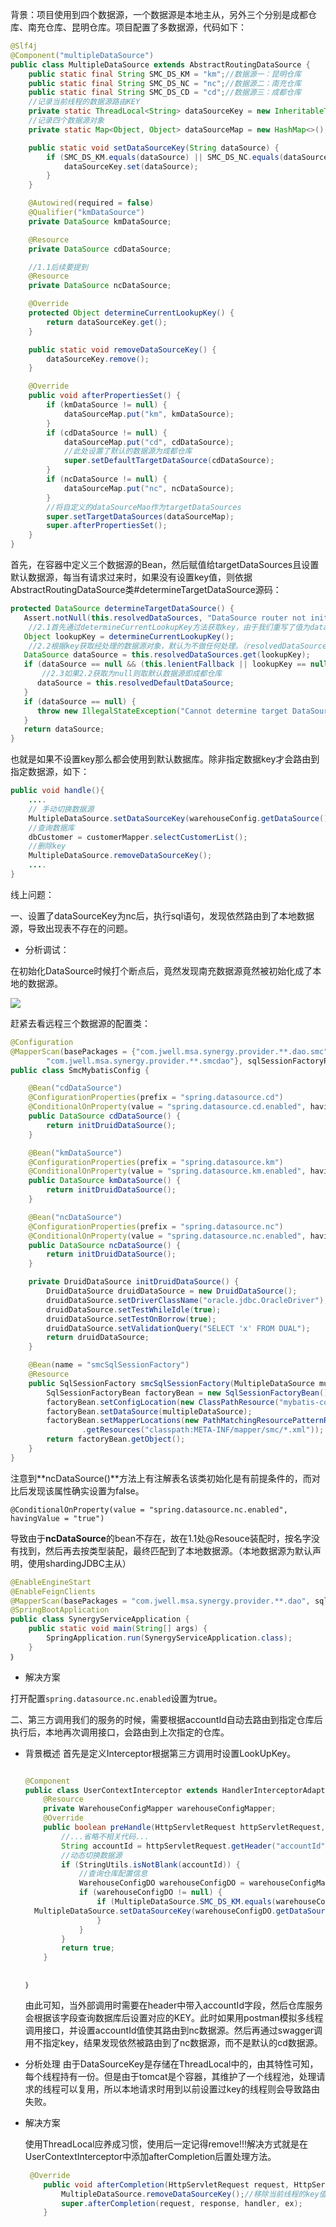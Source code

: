 背景：项目使用到四个数据源，一个数据源是本地主从，另外三个分别是成都仓库、南充仓库、昆明仓库。项目配置了多数据源，代码如下：

```java
@Slf4j
@Component("multipleDataSource")
public class MultipleDataSource extends AbstractRoutingDataSource {
    public static final String SMC_DS_KM = "km";//数据源一：昆明仓库
    public static final String SMC_DS_NC = "nc";//数据源二：南充仓库
    public static final String SMC_DS_CD = "cd";//数据源三：成都仓库
	//记录当前线程的数据源路由KEY
    private static ThreadLocal<String> dataSourceKey = new InheritableThreadLocal<>();
	//记录四个数据源对象
    private static Map<Object, Object> dataSourceMap = new HashMap<>();

    public static void setDataSourceKey(String dataSource) {
        if (SMC_DS_KM.equals(dataSource) || SMC_DS_NC.equals(dataSource) || SMC_DS_CD.equals(dataSource)) {
            dataSourceKey.set(dataSource);
        }
    }

    @Autowired(required = false)
    @Qualifier("kmDataSource")
    private DataSource kmDataSource;

    @Resource
    private DataSource cdDataSource;

    //1.1后续要提到
    @Resource
    private DataSource ncDataSource;

    @Override
    protected Object determineCurrentLookupKey() {
        return dataSourceKey.get();
    }

    public static void removeDataSourceKey() {
        dataSourceKey.remove();
    }

    @Override
    public void afterPropertiesSet() {
        if (kmDataSource != null) {
            dataSourceMap.put("km", kmDataSource);
        }
        if (cdDataSource != null) {
            dataSourceMap.put("cd", cdDataSource);
            //此处设置了默认的数据源为成都仓库
            super.setDefaultTargetDataSource(cdDataSource);
        }
        if (ncDataSource != null) {
            dataSourceMap.put("nc", ncDataSource);
        }
        //将自定义的dataSourceMao作为targetDataSources
        super.setTargetDataSources(dataSourceMap);
        super.afterPropertiesSet();
    }
}
```

首先，在容器中定义三个数据源的Bean，然后赋值给targetDataSources且设置默认数据源，每当有请求过来时，如果没有设置key值，则依据AbstractRoutingDataSource类#determineTargetDataSource源码：

```java
protected DataSource determineTargetDataSource() {
   Assert.notNull(this.resolvedDataSources, "DataSource router not initialized");
    //2.1首先通过determineCurrentLookupKey方法获取key，由于我们重写了值为dataSourceKey.get(),若此时没有设置结果为null
   Object lookupKey = determineCurrentLookupKey();
    //2.2根据key获取经处理的数据源对象，默认为不做任何处理。（resolvedDataSources为原始的targetDataSource处理而得，处理方式在afterPropertiesSet方法中），此时结果为null
   DataSource dataSource = this.resolvedDataSources.get(lookupKey);
   if (dataSource == null && (this.lenientFallback || lookupKey == null)) {
       //2.3如果2.2获取为null则取默认数据源即成都仓库
      dataSource = this.resolvedDefaultDataSource;
   }
   if (dataSource == null) {
      throw new IllegalStateException("Cannot determine target DataSource for lookup key [" + lookupKey + "]");
   }
   return dataSource;
}
```

也就是如果不设置key那么都会使用到默认数据库。除非指定数据key才会路由到指定数据源，如下：

```java
public void handle(){
    ....
    // 手动切换数据源
    MultipleDataSource.setDataSourceKey(warehouseConfig.getDataSource());
    //查询数据库
    dbCustomer = customerMapper.selectCustomerList();
    //删除key
    MultipleDataSource.removeDataSourceKey();
    ....
}
```

线上问题：

一、设置了dataSourceKey为nc后，执行sql语句，发现依然路由到了本地数据源，导致出现表不存在的问题。

- 分析调试：

在初始化DataSource时候打个断点后，竟然发现南充数据源竟然被初始化成了本地的数据源。

![](./image/datasource-bug-1.jpg)

赶紧去看远程三个数据源的配置类：

```java
@Configuration
@MapperScan(basePackages = {"com.jwell.msa.synergy.provider.**.dao.smc",
        "com.jwell.msa.synergy.provider.**.smcdao"}, sqlSessionFactoryRef = "smcSqlSessionFactory")
public class SmcMybatisConfig {

    @Bean("cdDataSource")
    @ConfigurationProperties(prefix = "spring.datasource.cd")
    @ConditionalOnProperty(value = "spring.datasource.cd.enabled", havingValue = "true")
    public DataSource cdDataSource() {
        return initDruidDataSource();
    }

    @Bean("kmDataSource")
    @ConfigurationProperties(prefix = "spring.datasource.km")
    @ConditionalOnProperty(value = "spring.datasource.km.enabled", havingValue = "true")
    public DataSource kmDataSource() {
        return initDruidDataSource();
    }

    @Bean("ncDataSource")
    @ConfigurationProperties(prefix = "spring.datasource.nc")
    @ConditionalOnProperty(value = "spring.datasource.nc.enabled", havingValue = "true")
    public DataSource ncDataSource() {
        return initDruidDataSource();
    }

    private DruidDataSource initDruidDataSource() {
        DruidDataSource druidDataSource = new DruidDataSource();
        druidDataSource.setDriverClassName("oracle.jdbc.OracleDriver");
        druidDataSource.setTestWhileIdle(true);
        druidDataSource.setTestOnBorrow(true);
        druidDataSource.setValidationQuery("SELECT 'x' FROM DUAL");
        return druidDataSource;
    }

    @Bean(name = "smcSqlSessionFactory")
    @Resource
    public SqlSessionFactory smcSqlSessionFactory(MultipleDataSource multipleDataSource) throws Exception {
        SqlSessionFactoryBean factoryBean = new SqlSessionFactoryBean();
        factoryBean.setConfigLocation(new ClassPathResource("mybatis-config.xml"));
        factoryBean.setDataSource(multipleDataSource);
        factoryBean.setMapperLocations(new PathMatchingResourcePatternResolver()
                .getResources("classpath:META-INF/mapper/smc/*.xml"));
        return factoryBean.getObject();
    }
}
```

注意到**ncDataSource()**方法上有注解表名该类初始化是有前提条件的，而对比后发现该属性确实设置为false。

`@ConditionalOnProperty(value = "spring.datasource.nc.enabled", havingValue = "true")`

导致由于**ncDataSource**的bean不存在，故在1.1处@Resouce装配时，按名字没有找到，然后再去按类型装配，最终匹配到了本地数据源。（本地数据源为默认声明，使用shardingJDBC主从）

```java
@EnableEngineStart
@EnableFeignClients
@MapperScan(basePackages = "com.jwell.msa.synergy.provider.**.dao", sqlSessionFactoryRef = "sqlSessionFactory")//本地数据源
@SpringBootApplication
public class SynergyServiceApplication {
    public static void main(String[] args) {
        SpringApplication.run(SynergyServiceApplication.class);
    }
｝
```

- 解决方案

打开配置`spring.datasource.nc.enabled`设置为true。

二、第三方调用我们的服务的时候，需要根据accountId自动去路由到指定仓库后执行后，本地再次调用接口，会路由到上次指定的仓库。

- 背景概述
  首先是定义Interceptor根据第三方调用时设置LookUpKey。

  ```java
  
  @Component
  public class UserContextInterceptor extends HandlerInterceptorAdapter {
      @Resource
      private WarehouseConfigMapper warehouseConfigMapper;
      @Override
      public boolean preHandle(HttpServletRequest httpServletRequest, HttpServletResponse httpServletResponse, Object o) throws Exception {
          //...省略不相关代码...
          String accountId = httpServletRequest.getHeader("accountId");
          //动态切换数据源
          if (StringUtils.isNotBlank(accountId)) {
              //查询仓库配置信息
              WarehouseConfigDO warehouseConfigDO = warehouseConfigMapper.selectWxInfoByWarehouse(accountId);
              if (warehouseConfigDO != null) {
                  if (MultipleDataSource.SMC_DS_KM.equals(warehouseConfigDO.getDataSource()) ||          MultipleDataSource.SMC_DS_NC.equals(warehouseConfigDO.getDataSource()) ||           MultipleDataSource.SMC_DS_CD.equals(warehouseConfigDO.getDataSource())) {           //设置根据查询到仓库信息获取到指定到的数据源key
    MultipleDataSource.setDataSourceKey(warehouseConfigDO.getDataSource());
                  }
              } 
          } 
          return true;
      }
  
     
  ｝
  ```

  由此可知，当外部调用时需要在header中带入accountId字段，然后仓库服务会根据该字段查询数据库后设置对应的KEY。此时如果用postman模拟多线程调用接口，并设置accountId值使其路由到nc数据源。然后再通过swagger调用不指定key，结果发现依然被路由到了nc数据源，而不是默认的cd数据源。

- 分析处理
  由于DataSourceKey是存储在ThreadLocal中的，由其特性可知，每个线程持有一份。但是由于tomcat是个容器，其维护了一个线程池，处理请求的线程可以复用，所以本地请求时用到以前设置过key的线程则会导致路由失败。

- 解决方案

  使用ThreadLocal应养成习惯，使用后一定记得remove!!!解决方式就是在UserContextInterceptor中添加afterCompletion后置处理方法。

  ```java
   @Override
      public void afterCompletion(HttpServletRequest request, HttpServletResponse response, Object handler, Exception ex) throws Exception {
          MultipleDataSource.removeDataSourceKey();//移除当前线程的key值
          super.afterCompletion(request, response, handler, ex);
      }
  ```

  



